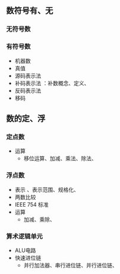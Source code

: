 ## 数符号有、无

### 无符号数

### 有符号数

*   机器数
*   真值
*   源码表示法
*   补码表示法 ：补数概念、定义、
*   反码表示法
*   移码

## 数的定、浮

### 定点数

*   运算
    *   移位运算、加减、乘法、除法、

### 浮点数

*   表示 、表示范围、规格化、
*   两数比较
*   IEEE 754 标准
*   运算
    *   加减、乘除、

### 算术逻辑单元

*   ALU电路
*   快速进位链
    *   并行加法器、串行进位链、并行进位链、

